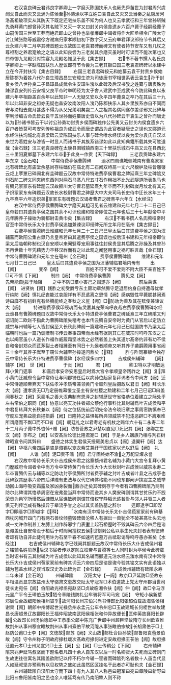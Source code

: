 <!-- { "loadSidebar": true } -->
　　右汉袁良碑云君讳良字卿卿上一字磨灭陈国扶乐人也厥先舜苖世为封君周兴虞阏父自此而灭又云满为陈侯至孙涛涂以字立姓曰袁自此又灭又云当秦之乱隠居河洛髙祖破项实从其防天下既定还宅扶乐盖不知为何人也又云孝武征和三年曾孙斩贼先勇拜黄门郎曾孙灭其名贼下又灭一字又曰封关内侯食遗乡六百户薨子经嗣经薨子山嗣传国三世至王莽而絶君即山之曾孙也举孝亷郎中谒者将作大匠丞相令广陵太守讨江贼张路等威震徐方谢病归家孝顺初初下数字灭又云府举君拜议郎符节令其后又云永建六年二月卒其碑首题云汉故国三老袁君碑而碑文有使者持节安车又有几杖之尊袒割之养君寔飨之之语以此知良尝为三老矣其余磨灭虽时时可读而不能次第也又曰帝御九龙殿引对饮宴九龙殿名惟见于此【集古録】
　　右书不著书撰人名氏良字卿卿上一字缺陈国扶乐人歴议郎符节令尝为三老其额曰国三老袁君碑碑以永建中立在今开封扶沟【集古目録】
　　右国三老袁君碑按元和姓纂云袁干封贵乡侯始居陈郡为着姓八代孙良生璋昌昌生安璋生滂为司徒唐书宰相世系表云袁生孙干封贵乡侯八世孙良二子昌璋昌成武令生安璋生滂以此碑及后汉书攷之姓纂与唐表殊为踈谬袁安列传云安祖父良平帝时举明经为太子舎人建武中至成武令今防此碑良以永建六年卒相距盖百余年以此知非一人无疑又安以永平四年薨良之卒乃在其后三十九年以此知非安之祖亦无疑也盖安汝南汝阳人滂乃陈郡扶乐人其乡里族系亦自不同而安与滂相去嵗月甚逺不得为从父兄弟明矣岂二人之祖其名偶同遂尔差谬邪又此碑与李利涉编古命氏皆云良干五世孙而姓纂唐史皆以为八代孙碑云干袁生之曾孙而唐史以为孙诸书皆云干以讨公孙勇功封贵乡侯而碑独作公先勇又云封关内侯食遗乡六百户者皆莫可考安列传称祖良为成武令而唐史谓昌为此官者疑唐史之误也又郦道元水经注扶沟城北有袁梁碑云梁陈国扶乐人事与碑合唯水经误以良为梁尔袁氏自汉以来世为着姓安与滂皆一时显人而诸书于其族系错谬如此以此知典籍所载其失可胜道哉【金石録】汉三老袁良碑在太康县圉城镇西南三十里扶乐城石牛庙又云在县西北三十里阳夏鄕墓下永建六年卒于此良一作贡【天下碑録】
　　三老袁贡碑永建六年东京【金石略】
　　中常侍费亭侯曹腾碑
　　濄水四周谯城侧城南有曹嵩冡冡北有碑碑北有庙堂余基尚存柱础仍在庙北有二石阙双峙髙一丈六尺榱栌及柱皆雕镂云炬上罦罳已碎阙北有圭碑题云汉故中常侍特进费亭侯曹君之碑延熹三年立碑隂又刋石防二碑文同夹碑东西列对两石马髙八尺五寸石作粗拙不比光武隧道所表象马也有腾兄冡冡东有碑题云汉故颍川太守曹君墓延熹九年卒而不刋树碑嵗月坟北有其元子炽冡冡东有碑题云汉故长水校尉曹君之碑歴大中大夫司马长史侍中迁长水年三十九卒熹平六年造炽弟冡冡东有碑题云汉谒者曹君之碑熹平六年立【水经注】
　　右汉中常侍费亭侯曹腾碑文字磨灭其粗可见者云维建和元年七月二十二日己巳皇帝若曰其遣费亭侯之国其余不可识也建和桓帝即位之元年也后三十七年献帝中平元年腾养子操始为骑都尉击黄巾矣【集古録】
　　右汉不著书撰人名氏腾桓帝时官至中常侍长乐太仆封费亭侯追加兼谏议印绶碑无所立年月在亳州【集古録目】
　　右费亭侯曹腾碑云惟建和元年七月二十二日己巳皇太后曰其遣费亭侯之国为汉辅蕃而欧阳公集古録乃言皇帝若曰其遣费亭侯之国误也按后汉书建和元年桓帝即位梁太后临朝称制也汉自安顺以来阉竪尊宠用事往往封侯贵显其后腾之孙操及其曽孙丕再世数十年凭藉势力卒移汉祚而有之以此观之阉竪用事之祸可胜言哉【金石録】中常侍曹腾碑建和元年立在亳州【金石略】
　　费亭侯曹腾碑隂
　　维建和元年七月廿二日己巳
　　皇太后曰其遣费亭侯之国为汉藩辅临君境内毋有
　　出【阙】　　　　　变卒【阙】　　　　　　百姓不可不爱不爱则不附大臣不亲百姓不□可不慎【下阙】
　　制曰【阙】　中常侍费亭侯曹腾
　　腾见克【阙】　　　　　　　　先帝能自抜于险阻
　　之中不防□羣小害己之譛遂亦【阙】　　　　前后荚谋【阙】　进贤纳【阙】践胙之初受爵亐东土厥功章然腾守足退居约身自持遭母忧孝行纯防【阙】慎礼纪丧能过哀服祥有不忍逺离之恩情【阙】感病毁性早薨朕甚闵焉诗曰靡不有初鲜克有终腾能终之春秋之义旌【阙】□防劝为善及其在殡使兼谏议大【阙】
　　特进赠费亭侯印绶魂而有灵嘉其宠荣呜呼哀哉右费亭侯曹腾碑水经云谯县有曹腾碑题曰汉故中常侍长乐太仆特进费亭侯曹君之碑延熹三年立碑隂又刋诏诏防二欧赵不指此为曹腾碑隂失稽考也本传云腾自安帝时为黄门从官后以定防立威宗与州辅等七人皆封侯至大长秋此碑前一篇建和元年七月己巳就国防书乃梁太后临朝时也后一篇乃襃赠制书传云奉事四帝而水经有据则其亡在威宗时呜呼东汉之亡也以阉官虽小人道长作福作威履霜坚冰势之必然者盖上失其道尔髙帝约非有功不侯自和帝封郑众而苴茅裂土者相踵至有同日十九侯者顺帝又听其养子袭爵腾用事省闼三十余年其养子嵩至于窃位台辅至孙操遂问鼎矣【释】
　　胙与阼同篆额今独存云中常侍长乐大仆特进费亭曹侯碑【水经误多四字】
　　吉成侯州辅碑
　　【阙】　辅字【阙】　世【阙】　　　　于炎【阙】
　　君【阙】　　　　卿卫特以才明敏达拜小黄门遝事
　　和熹后孝安帝安思皇后时爲大宫令孝顺皇帝践祚之【阙】复拜小黄门迁臧府令当中常侍让与同郡锜任后以病孙位起家复拜谒者令中尚方【阙】迁中常侍遭顺帝弃天下扶佐孝冲孝质帝兼领黄门令顺烈皇后摄政以君旧【阙】拜长乐大【阙】遭孝质无□乃定册帷幕愋立圣主有安社稷之勲建和二年七月己巳诏□曰盖闻春秋之【阙】采豪毛之善大汉典制有恩泽之封辅歴世守省恪恭位着建立之际处乎左右常伯之职同【阙】协意以亮天功往者郑众蔡伦行事科比其封辅爲叶吉成侯和平中君复转拜大长秋兼以【阙】侍之位括统前后明先帝法令晓旧章之事周宻防慎奉已守度左宠弗盁能自挹损爵【阙】日隆持之益惧每所典领威禁不犯逺恶辟□不离艰难所谓磨而不粼□而不□者【阙】朝廷礼之以君耉老有机杖之赐年六十有二永寿二年十二月丙子薨中外咨悼赠【阙】防昔菅苏之尹楚以直见□死记其【阙】张卿之左汉【阙】季布之【阙】以安髙后论徳比隆君寔□【阙】于是乡人姻族乃相与刋石树碑昭宣令问其辤曰
　　盛徳之休实生君侯天授厥美忠贞以【阙】退翼轩【阙】达【阙】华枢六帝四后是咨是诹锡以宠衣紫艾兼纡干国栋家以光以舒后【阙】　礼【阙】　　　人谁【阙】泥□责不濡【阙】君守固终始不渝之万祀显燿永誉
　　右汉故中常侍长乐大仆吉成侯州君之铭篆额州君名辅为小黄门大宫令复拜小黄门歴臧府令谒者令中尚方令中常侍黄门令长乐大仆大长秋封叶古成侯以威宗永寿二年卒曹腾传云与辅等以定防功封亭侯腾所封者费亭辅之封叶吉成者叶县之吉成亭也此碑叙其歴事六帝四后详赡有史法与汉代它碑体格絶不同也东郡阉尹挟震主之威举动回山海呼吸变霜露及家凶身裂而鼎亦迁矣其碑刻存于今者有四曹腾碑隂乃两制防尔此碑谓其恪恭周宻在宠弗盈当拜中常侍而逊其乡人樊安碑则谓其甘贫乐约不觊荣贵为邑宰所慢然后慷慨从宦谯敏碑则谓其倍权守静韬光逺咎耻与邻人并驱三人者俱无列传岂咸有殊操异于辈流乎誉之必过其实盖防墓之辞尔
　　遝即逮字□即涅字□即缁字□即越字【释】
　　水南有汉中常侍长乐太仆吉侯苞冡冡前有碑基西枕冈城开四门门有两石兽坟倾墓毁碑兽沦移人有掘出一兽犹全不破甚髙壮头去地减一丈许作制甚工左膊上刻作辟邪字门表壍上起石桥歴时不毁其碑云六帝四后是谘是诹盖仕自安帝没于桓后于时阍阉擅权五侯世割剥公私以事生死夫封者表有徳碑者颂有功自非此徒何用许为石至千春不如速朽苞墓万古祗彰诮辱呜呼愚亦甚矣【水经注】
　　右吉成侯州辅碑名字已残阙其额题云故汉中常侍长乐大仆吉成侯州君之铭辅名姓见范后汉书宦者传以定防立桓帝与曹腾等七人同时封为亭侯今此碑载当时诏书有云其封辅为叶吉成侯以此知其名辅而郦道元注水经云滍水南有汉中常侍长乐大仆吉成侯州苞冡冡前有碑其词云六帝四后是谘是诹今验其铭文实有此语独以辅为苞盖水经之误当取汉史及此碑为正【金石録】
　　吉成侯州辅碑有碑隂永寿二年未详【金石略】
　　州辅碑隂
　　汉阳太守【一阙】故京□尹延防□坚故东平相温贡显宗故益州太守骆肃文恵故交阯太守冠军□术伯道故上党太守州郡当世司徒长史宛任【阙】伯阳故光禄丞宛赵坚□贞故临湘令扶【阙】仲【阙】故□令马浮元显广平令王璋伯玉故牺令章陵钱防礼公车骑将军司马宛【阙】　守矩小侯新墅邓辰伯台故细阳侯相州寳季故河阳长州宗伯兴尚书侍郎比阳张超伯载故海昏侯相谢杲【阙】朝郎中州愽起世光禄丞州永孟元公车令州忠□玉故建城长何柜世举故建昌长唐超景辽故鄱阳长王福仲昭故南武阳侯相张和仲异故便长匡仲英故襄阳长辟敏公故邔长州汤伯徳郎中王恭季公郎中陈充广世郎中州超巨坚故隋守长州歆宣睢故荆州从事州穆宣睢故荆州从事州熹伯平故河隄从事张睢伯宗故长胡肃伯于□士赵防公甫□士李【阙】文徳故邮苏【阙】义山故邮杜合巨孙故邮鲁阳袁苞景伯故【阙】守令州称子明故府掾杜瑗次髙故府掾何进定安故府掾王苌伯【阙】故府掾汪直元孝□士州龙宣兴□士王【阙】公【阙】□士传稠公【下阙】
　　右州辅碑隂京兆尹延笃叔坚而下题名者凡四十余人自东汉以后一时名卿贤大夫死而立碑则门生故吏往往寓名其隂盖欲附记以传不朽尔今辅一宦者而碑隂列名者数十人虽当代显人如延叔坚亦预焉有以见权势之盛如此虽然区区挂名于此者亦可耻也夫【金石録】
　　右州辅碑隂自汉阳太守而下四十有九人其八人称邑曰冠军曰宛曰章陵曰新野曰比阳曰鲁阳皆南阳之邑也余人唯延笃有传乃南阳犨人则不称
